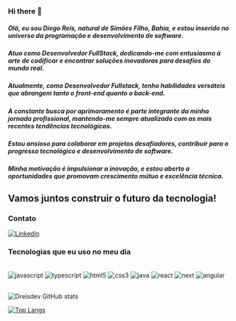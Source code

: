 ### Hi there 👋

##### Olá, eu sou Diego Reis, natural de Simões Filho, Bahia, e estou inserido no universo da programação e desenvolvimento de software. 
##### Atuo como Desenvolvedor FullStack, dedicando-me com entusiasmo à arte de codificar e encontrar soluções inovadoras para desafios do mundo real.
##### Atualmente, como Desenvolvedor Fullstack, tenho habilidades versáteis que abrangem tanto o front-end quanto o back-end. 
##### A constante busca por aprimoramento é parte integrante da minha jornada profissional, mantendo-me sempre atualizado com as mais recentes tendências tecnológicas.
##### Estou ansioso para colaborar em projetos desafiadores, contribuir para o progresso tecnológico e desenvolvimento de software. 
##### Minha motivação é impulsionar a inovação, e estou aberto a oportunidades que promovam crescimento mútuo e excelência técnica. 

## Vamos juntos construir o futuro da tecnologia! 


### Contato
[![Linkedin](https://img.shields.io/badge/LinkedIn-0077B5?style=for-the-badge&logo=linkedin&logoColor=white)](https://www.linkedin.com/in/dreis-dev/)

### Tecnologias que eu uso no meu dia
 <div style="display: inline_block"><br/>
  <img align="center" alt="javascript" src="https://img.shields.io/badge/JavaScript-F7DF1E?style=for-the-badge&logo=javascript&logoColor=black" /> 
  <img align="center" alt="typescript" src="https://img.shields.io/badge/TypeScript-1572B6?style=for-the-badge&logo=typescript&logoColor=white" /> 
   <img align="center" alt="html5" src="https://img.shields.io/badge/HTML5-E34F26?style=for-the-badge&logo=html5&logoColor=white" /> 
    <img align="center" alt="css3" src="https://img.shields.io/badge/CSS3-1572B6?style=for-the-badge&logo=css3&logoColor=white" /> 
     <img align="center" alt="java" src="https://img.shields.io/badge/Java-ED8B00?style=for-the-badge&logo=openjdk&logoColor=black" />
     <img align="center" alt="react" src="https://img.shields.io/badge/React-20232A?style=for-the-badge&logo=react&logoColor=61DAFB" />
     <img align="center" alt="next" src="https://img.shields.io/badge/next.js-000000?style=for-the-badge&logo=nextdotjs&logoColor=white" />
     <img align="center" alt="angular" src="https://img.shields.io/badge/Angular-DD0031?style=for-the-badge&logo=angular&logoColor=white" />
  
   </div><br/>

![Dreisdev GitHub stats](https://github-readme-stats.vercel.app/api?username=dreisdev&show_icons=true&theme=radical)

[![Top Langs](https://github-readme-stats.vercel.app/api/top-langs/?username=dreisdev&langs_count=8)](https://github.com/dreisdev/github-readme-stats)



  
  
  
  
  
  









